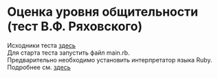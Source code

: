 # Оценка уровня общительности (тест В.Ф. Ряховского)
Исходники теста [здесь](http://psylist.net/praktikum/00003.htm)  
Для старта теста запустить файл main.rb.  
Предварительно необходимо установить интерпретатор языка Ruby. Подробнее см. [здесь](http://goodprogrammer.ru/rails-winter-18/lessons/02-setup-ruby "Хороший программист")
